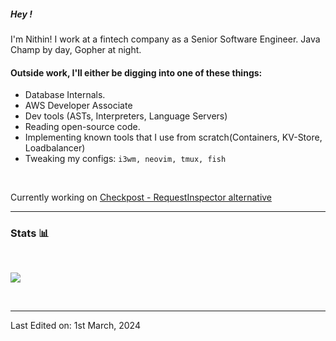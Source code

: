 
##### Hey !

I'm Nithin! I work at a fintech company as a Senior Software Engineer. Java Champ by day, Gopher at night.

<h4>Outside work, I'll either be digging into one of these things: </h5>

- Database Internals.
- AWS Developer Associate
- Dev tools (ASTs, Interpreters, Language Servers)
- Reading open-source code.
- Implementing known tools that I use from scratch(Containers, KV-Store, Loadbalancer)
- Tweaking my configs: `i3wm, neovim, tmux, fish`

<br/>

Currently working on [Checkpost - RequestInspector alternative](https://checkpost.io)

---
### Stats 📊

<br/>


![](https://github.com/humanbeeng/github-stats/blob/master/generated/overview.svg)

<br/>

---

Last Edited on: 1st March, 2024
